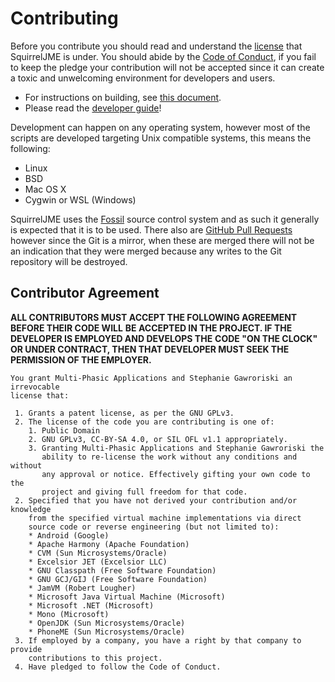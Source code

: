 # Contributing

Before you contribute you should read and understand the [license](license.mkd)
that SquirrelJME is under. You should abide by the
[Code of Conduct](code-of-conduct.mkd), if you fail to keep the pledge your
contribution will not be accepted since it can create a toxic and unwelcoming
environment for developers and users.

 * For instructions on building, see [this document](building.mkd).
 * Please read the [developer guide](developer-guide.mkd)!

Development can happen on any operating system, however most of the scripts are
developed targeting Unix compatible systems, this means the following:

 * Linux
 * BSD
 * Mac OS X
 * Cygwin or WSL (Windows)

SquirrelJME uses the [Fossil](https://fossil-scm.org/) source control
system and as such it generally is expected that it is to be used. There also
are [GitHub Pull Requests](https://github.com/XerTheSquirrel/SquirrelJME/pulls)
however since the Git is a mirror, when these are merged there will not be
an indication that they were merged because any writes to the Git repository
will be destroyed.

## Contributor Agreement

**ALL CONTRIBUTORS MUST ACCEPT THE FOLLOWING AGREEMENT BEFORE THEIR CODE WILL**
**BE ACCEPTED IN THE PROJECT. IF THE DEVELOPER IS EMPLOYED AND DEVELOPS THE**
**CODE "ON THE CLOCK" OR UNDER CONTRACT, THEN THAT DEVELOPER MUST SEEK THE**
**PERMISSION OF THE EMPLOYER.**

	You grant Multi-Phasic Applications and Stephanie Gawroriski an irrevocable
	license that:
	
	 1. Grants a patent license, as per the GNU GPLv3.
	 2. The license of the code you are contributing is one of:
	    1. Public Domain
	    2. GNU GPLv3, CC-BY-SA 4.0, or SIL OFL v1.1 appropriately.
	    3. Granting Multi-Phasic Applications and Stephanie Gawroriski the
	       ability to re-license the work without any conditions and without
	       any approval or notice. Effectively gifting your own code to the
	       project and giving full freedom for that code.
	 2. Specified that you have not derived your contribution and/or knowledge
	    from the specified virtual machine implementations via direct
	    source code or reverse engineering (but not limited to):
	    * Android (Google)
	    * Apache Harmony (Apache Foundation)
	    * CVM (Sun Microsystems/Oracle)
	    * Excelsior JET (Excelsior LLC)
	    * GNU Classpath (Free Software Foundation)
	    * GNU GCJ/GIJ (Free Software Foundation)
	    * JamVM (Robert Lougher)
	    * Microsoft Java Virtual Machine (Microsoft)
	    * Microsoft .NET (Microsoft)
	    * Mono (Microsoft)
	    * OpenJDK (Sun Microsystems/Oracle)
	    * PhoneME (Sun Microsystems/Oracle)
	 3. If employed by a company, you have a right by that company to provide
	    contributions to this project.
	 4. Have pledged to follow the Code of Conduct.

